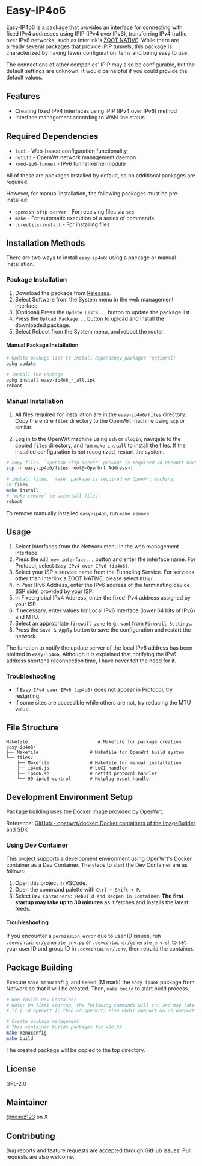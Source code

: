 # Easy-IP4o6

Easy-IP4o6 is a package that provides an interface for connecting with fixed IPv4 addresses using IPIP (IPv4 over IPv6), transferring IPv4 traffic over IPv6 networks, such as Interlink's [ZOOT NATIVE](https://www.interlink.or.jp/service/zootnative/). While there are already several packages that provide IPIP tunnels, this package is characterized by having fewer configuration items and being easy to use.

The connections of other companies' IPIP may also be configurable, but the default settings are unknown. It would be helpful if you could provide the default values.

## Features

- Creating fixed IPv4 interfaces using IPIP (IPv4 over IPv6) method
- Interface management according to WAN line status

## Required Dependencies

- `luci` - Web-based configuration functionality
- `netifd` - OpenWrt network management daemon
- `kmod-ip6-tunnel` - IPv6 tunnel kernel module

All of these are packages installed by default, so no additional packages are required.

However, for manual installation, the following packages must be pre-installed:

- `openssh-sftp-server` - For receiving files via `scp`
- `make` - For automatic execution of a series of commands
- `coreutils-install` - For installing files

## Installation Methods

There are two ways to install `easy-ip4o6`: using a package or manual installation.

### Package Installation

1. Download the package from [Releases](https://github.com/nosuz/easy-ip4o6/releases).
2. Select Software from the System menu in the web management interface.
3. (Optional) Press the `Update Lists...` button to update the package list.
4. Press the `Upload Package...` button to upload and install the downloaded package.
5. Select Reboot from the System menu, and reboot the router.

#### Manual Package Installation

```bash
# Update package list to install dependency packages (optional)
opkg update

# Install the package
opkg install easy-ip4o6_*_all.ipk
reboot
```

### Manual Installation

1. All files required for installation are in the `easy-ip4o6/files` directory. Copy the entire `files` directory to the OpenWrt machine using `scp` or similar.

2. Log in to the OpenWrt machine using `ssh` or `slogin`, navigate to the copied `files` directory, and run `make install` to install the files. If the installed configuration is not recognized, restart the system.

```bash
# copy files. `openssh-sftp-server` package is required on OpenWrt machine.
scp -r easy-ip4o6/files root@<OpenWrt Address>:
```

```bash
# install files. `make` package is required on OpenWrt machine.
cd files
make install
# `make remove` to uninstall files.
reboot
```

To remove manually installed `easy-ip4o6`, run `make remove`.

## Usage

1. Select Interfaces from the Network menu in the web management interface.
2. Press the `Add new interface...` button and enter the interface name. For Protocol, select `Easy IPv4 over IPv6 (ip4o6)`.
3. Select your ISP's service name from the Tunneling Service. For services other than Interlink's ZOOT NATIVE, please select `Other`.
4. In Peer IPv6 Address, enter the IPv6 address of the terminating device (ISP side) provided by your ISP.
5. In Fixed global IPv4 Address, enter the fixed IPv4 address assigned by your ISP.
6. If necessary, enter values for Local IPv6 Interface (lower 64 bits of IPv6) and MTU.
7. Select an appropriate `firewall-zone` (e.g., `wan`) from `Firewall Settings`.
8. Press the `Save & Apply` button to save the configuration and restart the network.

The function to notify the update server of the local IPv6 address has been omitted in `easy-ip4o6`. Although it is explained that notifying the IPv6 address shortens reconnection time, I have never felt the need for it.

### Troubleshooting

- If `Easy IPv4 over IPv6 (ip4o6)` does not appear in Protocol, try restarting.
- If some sites are accessible while others are not, try reducing the MTU value.

## File Structure

```
Makefile                          # Makefile for package creation
easy-ip4o6/
├── Makefile                   # Makefile for OpenWrt build system
└── files/
    ├── Makefile               # Makefile for manual installation
    ├── ip4o6.js               # LuCI handler
    ├── ip4o6.sh               # netifd protocol handler
    └── 99-ip4o6-control       # Hotplug event handler
```

## Development Environment Setup

Package building uses the [Docker Image](https://hub.docker.com/r/openwrt/sdk) provided by OpenWrt.

Reference: [GitHub - openwrt/docker: Docker containers of the ImageBuilder and SDK](https://github.com/openwrt/docker)

### Using Dev Container

This project supports a development environment using OpenWrt's Docker container as a Dev Container. The steps to start the Dev Container are as follows:

1. Open this project in VSCode.
2. Open the command palette with `Ctrl + Shift + P`.
3. Select `Dev Containers: Rebuild and Reopen in Container`. **The first startup may take up to 30 minutes** as it fetches and installs the latest feeds.

#### Troubleshooting

If you encounter a `permission error` due to user ID issues, run `.devcontainer/generate_env.py` or `.devcontainer/generate_env.sh` to set your user ID and group ID in `.devcontainer/.env`, then rebuild the container.

## Package Building

Execute `make menuconfig`, and select (M mark) the `easy-ip4o6` package from Network so that it will be created. Then, `make build` to start build process.

```bash
# Run inside Dev Container
# Note: On first startup, the following commands will run and may take up to 30 minutes to complete
# if [ -d openwrt ]; then cd openwrt; else mkdir openwrt && cd openwrt && /builder/setup.sh; fi && ./scripts/feeds update -a && ./scripts/feeds install -a

# Create package management
# This container builds packages for x86_64
make menuconfig
make build
```

The created package will be copied to the top directory.

## License

GPL-2.0

## Maintainer

[@nosuz123](https://x.com/nosuz123) on X

## Contributing

Bug reports and feature requests are accepted through GitHub Issues. Pull requests are also welcome.

